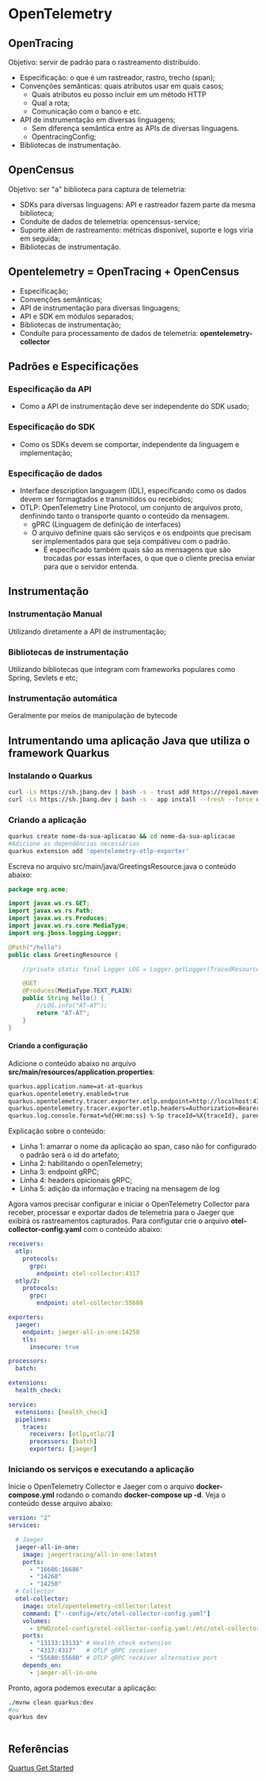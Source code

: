 # OpenTelemetry

## OpenTracing

Objetivo: servir de padrão para o rastreamento distribuído.

- Especificação: o que é um rastreador, rastro, trecho (span);
- Convenções semânticas: quais atributos usar em quais casos;
	- Quais atributos eu posso incluir em um método HTTP
	- Qual a rota;
	- Comunicação com o banco e etc.
- API de instrumentação em diversas linguagens;
	- Sem diferença semântica entre as APIs de diversas linguagens.
	- OpentracingConfig;
- Bibliotecas de instrumentação.

## OpenCensus

Objetivo: ser "a" biblioteca para captura de telemetria:

- SDKs para diversas linguagens: API e rastreador fazem parte da mesma biblioteca;
- Conduíte de dados de telemetria: opencensus-service;
- Suporte além de rastreamento: métricas disponível, suporte e logs viria em seguida;
- Bibliotecas de instrumentação.

## Opentelemetry = OpenTracing + OpenCensus

- Especificação;
- Convenções semânticas;
- API de instrumentação para diversas linguagens;
- API e SDK em módulos separados;
- Bibliotecas de instrumentação;
- Conduíte para processamento de dados de telemetria: **opentelemetry-collector**

## Padrões e Especificações

### Especificação da API

- Como a API de instrumentação deve ser independente do SDK usado;

### Especificação do SDK

- Como os SDKs devem se comportar, independente da linguagem e implementação;

### Especificação de dados

- Interface description languagem (IDL), especificando como os dados devem ser formagtados e transmitidos ou recebidos;
- OTLP: OpenTelemetry Line Protocol, um conjunto de arquivos proto, denfinindo tanto o transporte quanto o conteúdo da mensagem.
	- gPRC (Linguagem de definição de interfaces)
	- O arquivo definine quais são serviços e os endpoints que precisam ser implementados para que seja compátiveu com o padrão.
		- É especificado também quais são as mensagens que são trocadas por essas interfaces, o que que o cliente precisa enviar para que o servidor entenda.

## Instrumentação 

### Instrumentação Manual

Utilizando diretamente a API de instrumentação;

### Bibliotecas de instrumentação

Utilizando bibliotecas que integram com frameworks populares como Spring, Sevlets e etc;

### Instrumentação automática

Geralmente por meios de manipulação de bytecode

## Intrumentando uma aplicação Java que utiliza o framework Quarkus

### Instalando o Quarkus

```bash
curl -Ls https://sh.jbang.dev | bash -s - trust add https://repo1.maven.org/maven2/io/quarkus/quarkus-cli/
curl -Ls https://sh.jbang.dev | bash -s - app install --fresh --force quarkus@quarkusio
```

### Criando a aplicação

```bash
quarkus create nome-da-sua-aplicacao && cd nome-da-sua-aplicacao
#Adicione as dependências necessárias
quarkus extension add 'opentelemetry-otlp-exporter'
```

Escreva no arquivo src/main/java/GreetingsResource.java o conteúdo abaixo:

```java
package org.acme;

import javax.ws.rs.GET;
import javax.ws.rs.Path;
import javax.ws.rs.Produces;
import javax.ws.rs.core.MediaType;
import org.jboss.logging.Logger;

@Path("/hello")
public class GreetingResource {

    //private static final Logger LOG = Logger.getLogger(TracedResource.class);

    @GET
    @Produces(MediaType.TEXT_PLAIN)
    public String hello() {
        //LOG.info("AT-AT");
        return "AT-AT";
    }
}
```

#### Criando a configuração

Adicione o conteúdo abaixo no arquivo **src/main/resources/application.properties**: 

```bash
quarkus.application.name=at-at-quarkus 
quarkus.opentelemetry.enabled=true 
quarkus.opentelemetry.tracer.exporter.otlp.endpoint=http://localhost:4317 
quarkus.opentelemetry.tracer.exporter.otlp.headers=Authorization=Bearer my_secret 
quarkus.log.console.format=%d{HH:mm:ss} %-5p traceId=%X{traceId}, parentId=%X{parentId}, spanId=%X{spanId}, sampled=%X{sampled} [%c{2.}] (%t) %s%e%n
```

Explicação sobre o conteúdo:
- Linha 1: amarrar o nome da aplicação ao span, caso não for configurado o padrão será o id do artefato;
- Linha 2: habilitando o openTelemetry;
- Linha 3: endpoint gRPC;
- Linha 4: headers opicionais gRPC;
- Linha 5: adição da informação e tracing na mensagem de log

Agora vamos precisar configurar e iniciar o OpenTelemetry Collector para receber, processar e exportar dados de telemetria para o Jaeger que exibirá os rastreamentos capturados. Para configutar crie o arquivo **otel-collector-config.yaml** com o conteúdo abaixo:

```yaml
receivers:
  otlp:
    protocols:
      grpc:
        endpoint: otel-collector:4317
  otlp/2:
    protocols:
      grpc:
        endpoint: otel-collector:55680

exporters:
  jaeger:
    endpoint: jaeger-all-in-one:14250
    tls: 
      insecure: true

processors:
  batch:

extensions:
  health_check:

service:
  extensions: [health_check]
  pipelines:
    traces:
      receivers: [otlp,otlp/2]
      processors: [batch]
      exporters: [jaeger]
```

### Iniciando os serviços e executando a aplicação 

Inicie o OpenTelemetry Collector e Jaeger com o arquivo **docker-compose.yml** rodando o comando **docker-compose up -d**. Veja o conteúdo desse arquivo abaixo:

```yaml
version: "2"
services:

  # Jaeger
  jaeger-all-in-one:
    image: jaegertracing/all-in-one:latest
    ports:
      - "16686:16686"
      - "14268"
      - "14250"
  # Collector
  otel-collector:
    image: otel/opentelemetry-collector:latest
    command: ["--config=/etc/otel-collector-config.yaml"]
    volumes:
      - $PWD/otel-config/otel-collector-config.yaml:/etc/otel-collector-config.yaml
    ports:
      - "13133:13133" # Health_check extension
      - "4317:4317"   # OTLP gRPC receiver
      - "55680:55680" # OTLP gRPC receiver alternative port
    depends_on:
      - jaeger-all-in-one
```

Pronto, agora podemos executar a aplicação:

```bash
./mvnw clean quarkus:dev
#ou
quarkus dev
```

```bash

```

## Referências

[Quartus Get Started](https://quarkus.io/get-started/)

